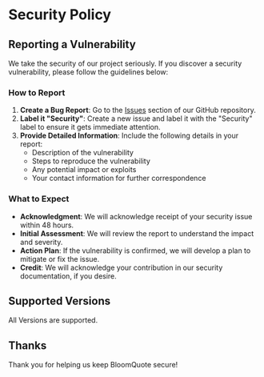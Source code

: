 # Security Policy

## Reporting a Vulnerability

We take the security of our project seriously. If you discover a security vulnerability, please follow the guidelines below:

### How to Report

1. **Create a Bug Report**: Go to the [Issues]([https://github.com/yourproject/issues](https://github.com/sirnails/BloomQuote/issues/new?assignees=&labels=Security&projects=&template=bug_report.md&title=)) section of our GitHub repository.
2. **Label it "Security"**: Create a new issue and label it with the "Security" label to ensure it gets immediate attention.
3. **Provide Detailed Information**: Include the following details in your report:
   - Description of the vulnerability
   - Steps to reproduce the vulnerability
   - Any potential impact or exploits
   - Your contact information for further correspondence

### What to Expect

- **Acknowledgment**: We will acknowledge receipt of your security issue within 48 hours.
- **Initial Assessment**: We will review the report to understand the impact and severity.
- **Action Plan**: If the vulnerability is confirmed, we will develop a plan to mitigate or fix the issue.
- **Credit**: We will acknowledge your contribution in our security documentation, if you desire.

## Supported Versions

All Versions are supported.

## Thanks

Thank you for helping us keep BloomQuote secure!
